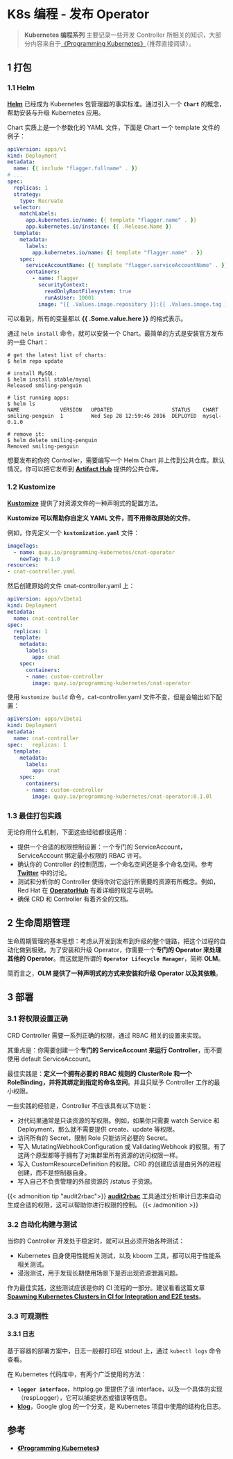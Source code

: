 # K8s 编程 - 发布 Operator


> **Kubernetes 编程系列** 主要记录一些开发 Controller 所相关的知识，大部分内容来自于[《Programming Kubernetes》](https://www.oreilly.com/library/view/programming-kubernetes/9781492047094/)（推荐直接阅读）。

## 1 打包

### 1.1 Helm

[**Helm**](https://helm.sh/zh/docs/) 已经成为 Kubernetes 包管理器的事实标准。通过引入一个 **`Chart`** 的概念，帮助安装与升级 Kubernetes 应用。

Chart 实质上是一个参数化的 YAML 文件，下面是 Chart 一个 template 文件的例子：
```yaml
apiVersion: apps/v1 
kind: Deployment 
metadata: 
  name: {{ include "flagger.fullname" . }} 
# ... 
spec: 
  replicas: 1 
  strategy: 
    type: Recreate 
  selector: 
    matchLabels: 
      app.kubernetes.io/name: {{ template "flagger.name" . }} 
      app.kubernetes.io/instance: {{ .Release.Name }} 
  template: 
    metadata: 
      labels: 
        app.kubernetes.io/name: {{ template "flagger.name" . }}         app.kubernetes.io/instance: {{ .Release.Name }} 
    spec: 
      serviceAccountName: {{ template "flagger.serviceAccountName" . }} 
      containers: 
        - name: flagger 
          securityContext: 
            readOnlyRootFilesystem: true 
            runAsUser: 10001 
          image: "{{ .Values.image.repository }}:{{ .Values.image.tag }}"
```

可以看到，所有的变量都以 **{{ .Some.value.here }}** 的格式表示。

通过 `helm install` 命令，就可以安装一个 Chart。最简单的方式是安装官方发布的一些 Chart：
```shell
# get the latest list of charts:
$ helm repo update 
 
# install MySQL:
$ helm install stable/mysql 
Released smiling-penguin 
 
# list running apps:
$ helm ls 
NAME             VERSION   UPDATED                   STATUS    CHART 
smiling-penguin  1         Wed Sep 28 12:59:46 2016  DEPLOYED  mysql-0.1.0 
 
# remove it:
$ helm delete smiling-penguin 
Removed smiling-penguin
```

想要发布的你的 Controller，需要编写一个 Helm Chart 并上传到公共仓库。默认情况，你可以把它发布到 [**Artifact Hub**](https://artifacthub.io/) 提供的公共仓库。

### 1.2 Kustomize

[**Kustomize**](https://kustomize.io/) 提供了对资源文件的一种声明式的配置方法。

**Kustomize 可以帮助你自定义 YAML 文件，而不用修改原始的文件**。

例如，你先定义一个 **`kustomization.yaml`** 文件：
```yaml
imageTags: 
  - name: quay.io/programming-kubernetes/cnat-operator 
    newTag: 0.1.0 
resources: 
- cnat-controller.yaml
```

然后创建原始的文件 cnat-controller.yaml 上：
```yaml
apiVersion: apps/v1beta1 
kind: Deployment 
metadata: 
  name: cnat-controller 
spec: 
  replicas: 1 
  template: 
    metadata: 
      labels: 
        app: cnat 
    spec: 
      containers: 
      - name: custom-controller 
        image: quay.io/programming-kubernetes/cnat-operator
```

使用 `kustomize build` 命令，cat-controller.yaml 文件不变，但是会输出如下配置：
```yaml
apiVersion: apps/v1beta1 
kind: Deployment 
metadata: 
  name: cnat-controller 
spec:   replicas: 1 
  template: 
    metadata: 
      labels: 
        app: cnat 
    spec: 
      containers: 
      - name: custom-controller 
        image: quay.io/programming-kubernetes/cnat-operator:0.1.0l
```

### 1.3 最佳打包实践

无论你用什么机制，下面这些经验都很适用：
* 提供一个合适的权限控制设置：一个专门的 ServiceAccount，ServiceAccount 绑定最小权限的 RBAC 许可。
* 确认你的 Controller 的控制范围，一个命名空间还是多个命名空间。参考 [**Twitter**](https://twitter.com/alexellisuk/status/1116273213460426755) 中的讨论。
* 测试和分析你的 Controller 使得你对它运行所需要的资源有所概念。例如，Red Hat 在 [**OperatorHub**](https://operatorhub.io/contribute) 有着详细的规定与说明。
* 确保 CRD 和 Controller 有着齐全的文档。


## 2 生命周期管理

生命周期管理的基本思想：考虑从开发到发布到升级的整个链路，把这个过程的自动化做到极致。为了安装和升级 Operator，你需要一个**专门的 Operator 来处理其他的 Operator**。而这就是所谓的 **`Operator Lifecycle Manager`**，简称 **OLM**。

简而言之，**OLM 提供了一种声明式的方式来安装和升级 Operator 以及其依赖**。

## 3 部署

### 3.1 将权限设置正确

CRD Controller 需要一系列正确的权限，通过 RBAC 相关的设置来实现。

其重点是：你需要创建一个**专门的 ServiceAccount 来运行 Controller**，而不要使用 default ServiceAccount。

最佳实践是：**定义一个拥有必要的 RBAC 规则的 ClusterRole 和一个 RoleBinding，并将其绑定到指定的命名空间**。并且只赋予 Controller 工作的最小权限。

一些实践的经验是，Controller 不应该具有以下功能：
* 对代码里通常是只读资源的写权限。例如，如果你只需要 watch Service 和 Deployment，那么就不需要提供 create、update 等权限。
* 访问所有的 Secret，限制 Role 只能访问必要的 Secret。
* 写入 MutatingWebhookConfiguration 或 ValidatingWebhook 的权限。有了这两个原型都等于拥有了对集群里所有资源的访问权限一样。
* 写入 CustomResourceDefinition 的权限。CRD 的创建应该是由另外的进程创建，而不是控制器自身。
* 写入自己不负责管理的外部资源的 /status 子资源。

{{< admonition tip "audit2rbac">}}
[**audit2rbac**](https://github.com/liggitt/audit2rbac) 工具通过分析审计日志来自动生成合适的权限，这可以帮助你进行权限的控制。
{{< /admonition >}}

### 3.2 自动化构建与测试

当你的 Controller 开发处于稳定时，就可以且必须开始各种测试：
* Kubernetes 自身使用性能相关测试，以及 kboom 工具，都可以用于性能系相关测试。
* 浸泡测试，用于发现长期使用场景下是否出现资源泄漏问题。

作为最佳实践，这些测试应该是你的 CI 流程的一部分。建议看看这篇文章 [**Spawning Kubernetes Clusters
in CI for Integration and E2E tests**](https://xmudrii.com/posts/spawn-kubernetes-ci/)。

### 3.3 可观测性

#### 3.3.1 日志

基于容器的部署方案中，日志一般都打印在 stdout 上，通过 `kubectl logs` 命令查看。

在 Kubernetes 代码库中，有两个广泛使用的方法：
* **`logger interface`**，httplog.go 里提供了该 interface，以及一个具体的实现（respLogger），它可以捕捉状态或错误等信息。
* [**klog**](https://github.com/kubernetes/klog)，Google glog 的一个分支，是 Kubernetes 项目中使用的结构化日志。

## 参考
* [**《Programming Kubernetes》**](https://book.douban.com/subject/33393681/)
